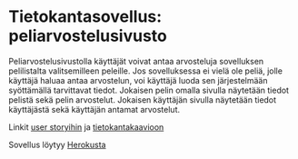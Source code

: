 # Tietokantasovellus: peliarvostelusivusto

Peliarvostelusivustolla käyttäjät voivat antaa arvosteluja sovelluksen pelilistalta valitsemilleen peleille. Jos sovelluksessa ei vielä ole peliä, jolle käyttäjä haluaa antaa arvostelun, voi käyttäjä luoda sen järjestelmään syöttämällä tarvittavat tiedot. Jokaisen pelin omalla sivulla näytetään tiedot pelistä sekä pelin arvostelut. Jokaisen käyttäjän sivulla näytetään tiedot käyttäjästä sekä käyttäjän antamat arvostelut.

Linkit [user storyihin](https://github.com/nakkekakke/tsoha2019/blob/master/documentation/user_stories.md) ja [tietokantakaavioon](https://github.com/nakkekakke/tsoha2019/blob/master/documentation/tietokantakaavio.png)

Sovellus löytyy [Herokusta](https://game-review-site.herokuapp.com/)
